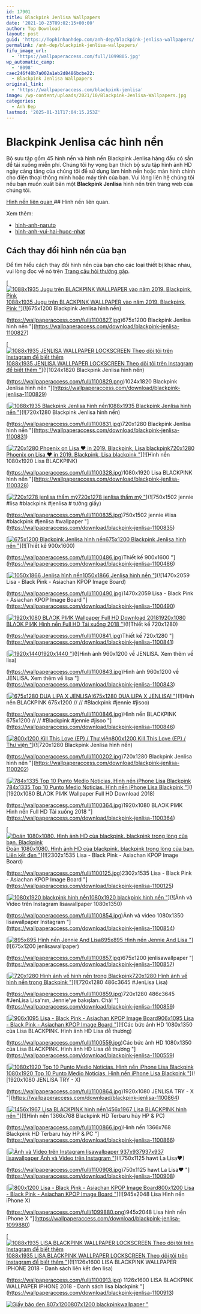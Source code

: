 ```yaml
---
id: 17901
title: Blackpink Jenlisa Wallpapers
date: '2021-10-23T09:02:15+00:00'
author: Top Download
layout: post
guid: 'https://Tophinhanhdep.com/anh-dep/blackpink-jenlisa-wallpapers/'
permalink: /anh-dep/blackpink-jenlisa-wallpapers/
fifu_image_url:
  - 'https://wallpaperaccess.com/full/1099805.jpg'
wp_automatic_camp:
  - '8098'
caec246f48b7a002a1eb2d8486bcbe22:
  - Blackpink Jenlisa Wallpapers
original_link:
  - 'https://wallpaperaccess.com/blackpink-jenlisa'
image: /wp-content/uploads/2021/10/Blackpink-Jenlisa-Wallpapers.jpg
categories:
  - Ảnh Đẹp
lastmod: '2025-01-31T17:04:15.253Z'
---
```

# Blackpink Jenlisa các hình nền

Bộ sưu tập gồm 45 hình nền và hình nền Blackpink Jenlisa hàng đầu có sẵn để tải xuống miễn phí. Chúng tôi hy vọng bạn thích bộ sưu tập hình ảnh HD ngày càng tăng của chúng tôi để sử dụng làm hình nền hoặc màn hình chính cho điện thoại thông minh hoặc máy tính của bạn. Vui lòng liên hệ chúng tôi nếu bạn muốn xuất bản một **Blackpink Jenlisa** hình nền trên trang web của chúng tôi.

[Hình nền liên quan ](#related) ## Hình nền liên quan.

   
 Xem thêm:

   
- [hinh-anh-naruto](https://tophinhanhdep.com/anh-naruto/hinh-anh-naruto/)
- [hinh-anh-vui-hai-huoc-nhat](https://tophinhanhdep.com/anh-hai-huoc/hinh-anh-vui-hai-huoc-nhat/)

## Cách thay đổi hình nền của bạn

Để tìm hiểu cách thay đổi hình nền của bạn cho các loại thiết bị khác nhau, vui lòng đọc về nó trên [Trang câu hỏi thường gặp](https://tophinhanhdep.com/faq/).

  
[[![1088x1935 Jugu trên BLACKPINK WALLPAPER vào năm 2019. Blackpink, Pink](https://wallpaperaccess.com/full/1099805.jpg)1088x1935 Jugu trên BLACKPINK WALLPAPER vào năm 2019. Blackpink, Pink "](https://wallpaperaccess.com/download/blackpink-jenlisa-1099805)](![675x1200 Blackpink Jenlisa hình nền)

(https://wallpaperaccess.com/full/1100827.jpg)675x1200 Blackpink Jenlisa hình nền "](https://wallpaperaccess.com/download/blackpink-jenlisa-1100827)

[[![1088x1935 JENLISA WALLPAPER LOCKSCREEN Theo dõi tôi trên Instagram để biết thêm](https://wallpaperaccess.com/full/1100828.png)1088x1935 JENLISA WALLPAPER LOCKSCREEN Theo dõi tôi trên Instagram để biết thêm "](https://wallpaperaccess.com/download/blackpink-jenlisa-1100828)](![1024x1820 Blackpink Jenlisa hình nền)

(https://wallpaperaccess.com/full/1100829.png)1024x1820 Blackpink Jenlisa hình nền "](https://wallpaperaccess.com/download/blackpink-jenlisa-1100829)

[[![1088x1935 Blackpink Jenlisa hình nền](https://wallpaperaccess.com/full/1100830.png)1088x1935 Blackpink Jenlisa hình nền "](https://wallpaperaccess.com/download/blackpink-jenlisa-1100830)](![720x1280 Blackpink Jenlisa hình nền)

(https://wallpaperaccess.com/full/1100831.jpg)720x1280 Blackpink Jenlisa hình nền "](https://wallpaperaccess.com/download/blackpink-jenlisa-1100831)

[[![720x1280 Phoenix on Lisa ♥ in 2019. Blackpink, Lisa blackpink](https://wallpaperaccess.com/full/1100161.jpg)720x1280 Phoenix on Lisa ♥ in 2019. Blackpink, Lisa blackpink "](https://wallpaperaccess.com/download/blackpink-jenlisa-1100161)](![Hình nền 1080x1920 Lisa BLACKPINK)

(https://wallpaperaccess.com/full/1100328.jpg)1080x1920 Lisa BLACKPINK hình nền "](https://wallpaperaccess.com/download/blackpink-jenlisa-1100328)

[[![720x1278 jenlisa thẩm mỹ](https://wallpaperaccess.com/full/1100834.jpg)720x1278 jenlisa thẩm mỹ "](https://wallpaperaccess.com/download/blackpink-jenlisa-1100834)](![750x1502 jennie #lisa #blackpink #jenlisa # tường giấy)

(https://wallpaperaccess.com/full/1100835.jpg)750x1502 jennie #lisa #blackpink #jenlisa #wallpaper "](https://wallpaperaccess.com/download/blackpink-jenlisa-1100835)

[[![675x1200 Blackpink Jenlisa hình nền](https://wallpaperaccess.com/full/1100836.jpg)675x1200 Blackpink Jenlisa hình nền "](https://wallpaperaccess.com/download/blackpink-jenlisa-1100836)](![Thiết kế 900x1600)

(https://wallpaperaccess.com/full/1100486.jpg)Thiết kế 900x1600 "](https://wallpaperaccess.com/download/blackpink-jenlisa-1100486)

[[![1050x1866 Jenlisa hình nền](https://wallpaperaccess.com/full/1100838.png)1050x1866 Jenlisa hình nền "](https://wallpaperaccess.com/download/blackpink-jenlisa-1100838)](![1470x2059 Lisa - Black Pink - Asiachan KPOP Image Board)

(https://wallpaperaccess.com/full/1100490.jpg)1470x2059 Lisa - Black Pink - Asiachan KPOP Image Board "](https://wallpaperaccess.com/download/blackpink-jenlisa-1100490)

[[![1920x1080 BLΛƆK PIИK Wallpaper Full HD Download 2018](https://wallpaperaccess.com/full/1100840.png)1920x1080 BLΛƆK PIИK Hình nền Full HD Tải xuống 2018 "](https://wallpaperaccess.com/download/blackpink-jenlisa-1100840)](![Thiết kế 720x1280)

(https://wallpaperaccess.com/full/1100841.jpg)Thiết kế 720x1280 "](https://wallpaperaccess.com/download/blackpink-jenlisa-1100841)

[[![1920x1440 ](https://wallpaperaccess.com/full/1100366.jpg)1920x1440 "](https://wallpaperaccess.com/download/blackpink-jenlisa-1100366)](![Hình ảnh 960x1200 về JENLISA.  Xem thêm về lisa)

(https://wallpaperaccess.com/full/1100843.jpg)Hình ảnh 960x1200 về JENLISA. Xem thêm về lisa "](https://wallpaperaccess.com/download/blackpink-jenlisa-1100843)

[[![675x1280 DUA LIPA X JENLISA!](https://wallpaperaccess.com/full/1100845.jpg)675x1280 DUA LIPA X JENLISA! "](https://wallpaperaccess.com/download/blackpink-jenlisa-1100845)](![Hình nền BLACKPINK 675x1200 // // #Blackpink #jennie #jisoo)

(https://wallpaperaccess.com/full/1100846.jpg)Hình nền BLACKPINK 675x1200 // // #Blackpink #jennie #jisoo "](https://wallpaperaccess.com/download/blackpink-jenlisa-1100846)

[[![800x1200 Kill This Love (EP) / Thư viện](https://wallpaperaccess.com/full/1100847.jpg)800x1200 Kill This Love (EP) / Thư viện "](https://wallpaperaccess.com/download/blackpink-jenlisa-1100847)](![720x1280 Blackpink Jenlisa hình nền)

(https://wallpaperaccess.com/full/1100202.jpg)720x1280 Blackpink Jenlisa hình nền "](https://wallpaperaccess.com/download/blackpink-jenlisa-1100202)

[[![784x1335 Top 10 Punto Medio Noticias.  Hình nền iPhone Lisa Blackpink](https://wallpaperaccess.com/full/1100849.jpg)784x1335 Top 10 Punto Medio Noticias. Hình nền iPhone Lisa Blackpink "](https://wallpaperaccess.com/download/blackpink-jenlisa-1100849)](![1920x1080 BLΛƆK PIИK Wallpaper Full HD Download 2018)

(https://wallpaperaccess.com/full/1100364.jpg)1920x1080 BLΛƆK PIИK Hình nền Full HD Tải xuống 2018 "](https://wallpaperaccess.com/download/blackpink-jenlisa-1100364)

[[![Đoán 1080x1080.  Hình ảnh HD của blackpink.  blackpink trong lòng của bạn.  Blackpink](https://wallpaperaccess.com/full/1100851.jpg)Đoán 1080x1080. Hình ảnh HD của blackpink. blackpink trong lòng của bạn. Liên kết đen "](https://wallpaperaccess.com/download/blackpink-jenlisa-1100851)](![2302x1535 Lisa - Black Pink - Asiachan KPOP Image Board)

(https://wallpaperaccess.com/full/1100125.jpg)2302x1535 Lisa - Black Pink - Asiachan KPOP Image Board "](https://wallpaperaccess.com/download/blackpink-jenlisa-1100125)

[[![1080x1920 blackpink hình nền](https://wallpaperaccess.com/full/1100853.png)1080x1920 blackpink hình nền "](https://wallpaperaccess.com/download/blackpink-jenlisa-1100853)](![Ảnh và Video trên Instagram lisawallpaper 1080x1350)

(https://wallpaperaccess.com/full/1100854.jpg)Ảnh và video 1080x1350 lisawallpaper Instagram "](https://wallpaperaccess.com/download/blackpink-jenlisa-1100854)

[[![895x895 Hình nền Jennie And Lisa](https://wallpaperaccess.com/full/1100856.jpg)895x895 Hình nền Jennie And Lisa "](https://wallpaperaccess.com/download/blackpink-jenlisa-1100856)](![675x1200 jenlisawallpaper)

(https://wallpaperaccess.com/full/1100857.jpg)675x1200 jenlisawallpaper "](https://wallpaperaccess.com/download/blackpink-jenlisa-1100857)

[[![720x1280 Hình ảnh về hình nền trong Blackpink](https://wallpaperaccess.com/full/1100858.jpg)720x1280 Hình ảnh về hình nền trong Blackpink "](https://wallpaperaccess.com/download/blackpink-jenlisa-1100858)](![720x1280 486c3645 #JenLisa Lisa)

(https://wallpaperaccess.com/full/1100859.jpg)720x1280 486c3645 #JenLisa Lisa'nın, Jennie'ye bakışları. Chà! "](https://wallpaperaccess.com/download/blackpink-jenlisa-1100859)

[[![906x1095 Lisa - Black Pink - Asiachan KPOP Image Board](https://wallpaperaccess.com/full/1100356.jpg)906x1095 Lisa - Black Pink - Asiachan KPOP Image Board "](https://wallpaperaccess.com/download/blackpink-jenlisa-1100356)](![Các bức ảnh HD 1080x1350 của Lisa BLACKPINK.  Hình ảnh HD Lisa dễ thương)

(https://wallpaperaccess.com/full/1100559.jpg)Các bức ảnh HD 1080x1350 của Lisa BLACKPINK. Hình ảnh HD Lisa dễ thương "](https://wallpaperaccess.com/download/blackpink-jenlisa-1100559)

[[![1080x1920 Top 10 Punto Medio Noticias.  Hình nền iPhone Lisa Blackpink](https://wallpaperaccess.com/full/1100862.jpg)1080x1920 Top 10 Punto Medio Noticias. Hình nền iPhone Lisa Blackpink "](https://wallpaperaccess.com/download/blackpink-jenlisa-1100862)](![1920x1080 JENLISA TRY - X)

(https://wallpaperaccess.com/full/1100864.jpg)1920x1080 JENLISA TRY - X "](https://wallpaperaccess.com/download/blackpink-jenlisa-1100864)

[[![1456x1967 Lisa BLACKPINK hình nền](https://wallpaperaccess.com/full/1100532.jpg)1456x1967 Lisa BLACKPINK hình nền "](https://wallpaperaccess.com/download/blackpink-jenlisa-1100532)](![Hình nền 1366x768 Blackpink HD Terbaru hủy HP & PC)

(https://wallpaperaccess.com/full/1100866.jpg)Hình nền 1366x768 Blackpink HD Terbaru hủy HP &amp; PC "](https://wallpaperaccess.com/download/blackpink-jenlisa-1100866)

[[![Ảnh và Video trên Instagram lisawallpaper 937x937](https://wallpaperaccess.com/full/1100907.jpg)937x937 lisawallpaper Ảnh và Video trên Instagram "](https://wallpaperaccess.com/download/blackpink-jenlisa-1100907)](![750x1125 hawt La Lisa❤)

(https://wallpaperaccess.com/full/1100908.jpg)750x1125 hawt La Lisa❤ "](https://wallpaperaccess.com/download/blackpink-jenlisa-1100908)

[[![800x1200 Lisa - Black Pink - Asiachan KPOP Image Board](https://wallpaperaccess.com/full/1100353.jpg)800x1200 Lisa - Black Pink - Asiachan KPOP Image Board "](https://wallpaperaccess.com/download/blackpink-jenlisa-1100353)](![945x2048 Lisa Hình nền iPhone X)

(https://wallpaperaccess.com/full/1099880.png)945x2048 Lisa hình nền iPhone X "](https://wallpaperaccess.com/download/blackpink-jenlisa-1099880)

[[![1088x1935 LISA BLACKPINK WALLPAPER LOCKSCREEN Theo dõi tôi trên Instagram để biết thêm](https://wallpaperaccess.com/full/1100374.png)1088x1935 LISA BLACKPINK WALLPAPER LOCKSCREEN Theo dõi tôi trên Instagram để biết thêm "](https://wallpaperaccess.com/download/blackpink-jenlisa-1100374)](![1126x1600 LISA BLACKPINK WALLPAPER IPHONE 2018 - Danh sách liên kết đen lisa)

(https://wallpaperaccess.com/full/1100913.jpg) 1126x1600 LISA BLACKPINK WALLPAPER IPHONE 2018 - Danh sách lisa blackpink "](https://wallpaperaccess.com/download/blackpink-jenlisa-1100913)

[![Giấy báo đen 807x1200](https://wallpaperaccess.com/full/1099857.jpg)807x1200 blackpinkwallpaper "](https://wallpaperaccess.com/download/blackpink-jenlisa-1099857)

